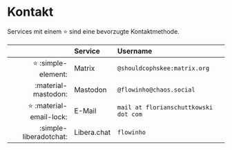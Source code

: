 # Kontakt

Services mit einem :star: sind eine bevorzugte Kontaktmethode.

||Service|Username|
|--:|:--|:--|
|:star: :simple-element:|Matrix|`@shouldcophskee:matrix.org`|
|:material-mastodon:|Mastodon|`@flowinho@chaos.social`|
|:star: :material-email-lock:|E-Mail|`mail at florianschuttkowski dot com`|
|:simple-liberadotchat:|Libera.chat|`flowinho`|